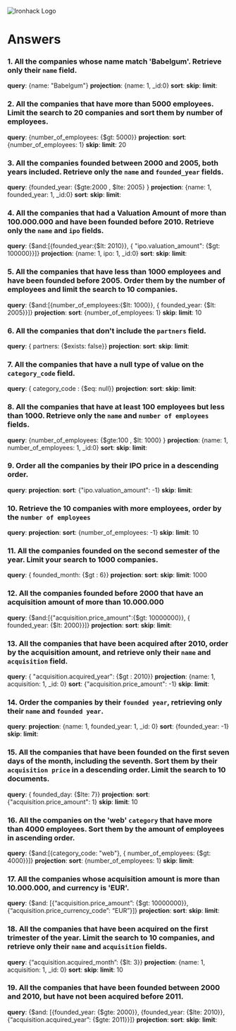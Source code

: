 ![Ironhack Logo](https://i.imgur.com/1QgrNNw.png)

# Answers

### 1. All the companies whose name match 'Babelgum'. Retrieve only their `name` field.

**query**: {name: "Babelgum"}
**projection**: {name: 1, _id:0}
**sort**:
**skip**:
**limit**:

### 2. All the companies that have more than 5000 employees. Limit the search to 20 companies and sort them by **number of employees**.

**query**: {number_of_employees: {$gt: 5000}}
**projection**:
**sort**: {number_of_employees: 1}
**skip**:
**limit**: 20

### 3. All the companies founded between 2000 and 2005, both years included. Retrieve only the `name` and `founded_year` fields.

**query**: {founded_year:  {$gte:2000 , $lte: 2005} }
**projection**: {name: 1, founded_year: 1, _id:0}
**sort**:
**skip**:
**limit**:

### 4. All the companies that had a Valuation Amount of more than 100.000.000 and have been founded before 2010. Retrieve only the `name` and `ipo` fields.

**query**: {$and:[{founded_year:{$lt: 2010}}, { "ipo.valuation_amount": {$gt: 100000}}]}
**projection**: {name: 1, ipo: 1, _id:0}
**sort**:
**skip**:
**limit**:

### 5. All the companies that have less than 1000 employees and have been founded before 2005. Order them by the number of employees and limit the search to 10 companies.

**query**: {$and:[{number_of_employees:{$lt: 1000}}, { founded_year: {$lt: 2005}}]}
**projection**:
**sort**: {number_of_employees: 1}
**skip**:
**limit**: 10

### 6. All the companies that don't include the `partners` field.

**query**: { partners: {$exists: false}}
**projection**:
**sort**:
**skip**:
**limit**:

### 7. All the companies that have a null type of value on the `category_code` field.

**query**: { category_code : {$eq: null}}
**projection**:
**sort**:
**skip**:
**limit**:

### 8. All the companies that have at least 100 employees but less than 1000. Retrieve only the `name` and `number of employees` fields.

**query**: {number_of_employees:  {$gte:100 , $lt: 1000} }
**projection**:  {name: 1, number_of_employees: 1, _id:0}
**sort**:
**skip**:
**limit**:

### 9. Order all the companies by their IPO price in a descending order.

**query**: 
**projection**:
**sort**: {"ipo.valuation_amount": -1}
**skip**:
**limit**:

### 10. Retrieve the 10 companies with more employees, order by the `number of employees`

**query**:
**projection**:
**sort**: {number_of_employees: -1}
**skip**:
**limit**: 10

### 11. All the companies founded on the second semester of the year. Limit your search to 1000 companies.

**query**: { founded_month: {$gt : 6}}
**projection**:
**sort**:
**skip**:
**limit**: 1000

### 12. All the companies founded before 2000 that have an acquisition amount of more than 10.000.000

**query**: {$and:[{"acquisition.price_amount":{$gt: 10000000}}, { founded_year: {$lt: 2000}}]}
**projection**:
**sort**:
**skip**:
**limit**:

### 13. All the companies that have been acquired after 2010, order by the acquisition amount, and retrieve only their `name` and `acquisition` field.

**query**: { "acquisition.acquired_year": {$gt : 2010}}
**projection**: {name: 1, acquisition: 1, _id: 0}
**sort**: {"acquisition.price_amount": -1}
**skip**:
**limit**:

### 14. Order the companies by their `founded year`, retrieving only their `name` and `founded year`.

**query**:
**projection**: {name: 1, founded_year: 1, _id: 0}
**sort**: {founded_year: -1}
**skip**:
**limit**:

### 15. All the companies that have been founded on the first seven days of the month, including the seventh. Sort them by their `acquisition price` in a descending order. Limit the search to 10 documents.

**query**: { founded_day: {$lte: 7}}
**projection**:
**sort**: {"acquisition.price_amount": 1}
**skip**:
**limit**: 10

### 16. All the companies on the 'web' `category` that have more than 4000 employees. Sort them by the amount of employees in ascending order.

**query**: {$and:[{category_code: "web"}, { number_of_employees: {$gt: 4000}}]}
**projection**:
**sort**: {number_of_employees: 1}
**skip**:
**limit**:

### 17. All the companies whose acquisition amount is more than 10.000.000, and currency is 'EUR'.

**query**: {$and: [{“acquisition.price_amount”: {$gt: 10000000}}, {“acquisition.price_currency_code”: “EUR”}]}
**projection**:
**sort**:
**skip**:
**limit**:

### 18. All the companies that have been acquired on the first trimester of the year. Limit the search to 10 companies, and retrieve only their `name` and `acquisition` fields.

**query**: {“acquisition.acquired_month”: {$lt: 3}}
**projection**: {name: 1, acquisition: 1, _id: 0}
**sort**:
**skip**:
**limit**: 10

### 19. All the companies that have been founded between 2000 and 2010, but have not been acquired before 2011.

**query**: {$and: [{founded_year: {$gte: 2000}}, {founded_year: {$lte: 2010}}, {“acquisition.acquired_year”: {$gte: 2011}}]}
**projection**:
**sort**:
**skip**:
**limit**:
